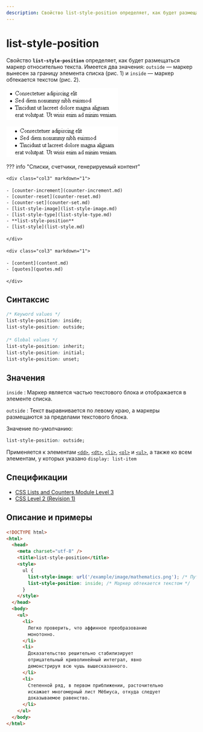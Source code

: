 ```yaml
---
description: Свойство list-style-position определяет, как будет размещаться маркер относительно текста
---
```


# list-style-position

Свойство **`list-style-position`** определяет, как будет размещаться маркер относительно текста. Имеется два значения: `outside` — маркер вынесен за границу элемента списка (рис. 1) и `inside` — маркер обтекается текстом (рис. 2).

![Рис. 1. Значение outside](css_list-style-position_1.png)

![Рис. 2. Значение inside](css_list-style-position_2.png)

??? info "Списки, счетчики, генерируемый контент"

    <div class="col3" markdown="1">

    - [counter-increment](counter-increment.md)
    - [counter-reset](counter-reset.md)
    - [counter-set](counter-set.md)
    - [list-style-image](list-style-image.md)
    - [list-style-type](list-style-type.md)
    - **list-style-position**
    - [list-style](list-style.md)

    </div>

    <div class="col3" markdown="1">

    - [content](content.md)
    - [quotes](quotes.md)

    </div>

## Синтаксис

```css
/* Keyword values */
list-style-position: inside;
list-style-position: outside;

/* Global values */
list-style-position: inherit;
list-style-position: initial;
list-style-position: unset;
```

## Значения

`inside`
: Маркер является частью текстового блока и отображается в элементе списка.

`outside`
: Текст выравнивается по левому краю, а маркеры размещаются за пределами текстового блока.

Значение по-умолчанию:

```css
list-style-position: outside;
```

Применяется к элементам [`<dd>`](../html/dd.md), [`<dt>`](../html/dt.md), [`<li>`](../html/li.md), [`<ol>`](../html/ol.md) и [`<ul>`](../html/ul.md), а также ко всем элементам, у которых указано `display: list-item`

## Спецификации

- [CSS Lists and Counters Module Level 3](http://dev.w3.org/csswg/css3-lists/#list-style-position-property)
- [CSS Level 2 (Revision 1)](http://www.w3.org/TR/CSS2/generate.html#propdef-list-style-position)

## Описание и примеры

```html
<!DOCTYPE html>
<html>
  <head>
    <meta charset="utf-8" />
    <title>list-style-position</title>
    <style>
      ul {
        list-style-image: url('/example/image/mathematics.png'); /* Путь к рисунку для установки маркера */
        list-style-position: inside; /* Маркер обтекается текстом */
      }
    </style>
  </head>
  <body>
    <ul>
      <li>
        Легко проверить, что аффинное преобразование
        монотонно.
      </li>
      <li>
        Доказательство решительно стабилизирует
        отрицательный криволинейный интеграл, явно
        демонстрируя всю чушь вышесказанного.
      </li>
      <li>
        Степенной ряд, в первом приближении, расточительно
        искажает многомерный лист Мёбиуса, откуда следует
        доказываемое равенство.
      </li>
    </ul>
  </body>
</html>
```
